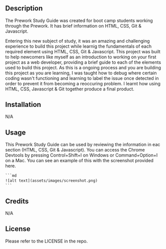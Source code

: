 # <Prework Study Guide Webpage>

## Description

The Prework Study Guide was created for boot camp students working through the Prework. It has brief information on HTML, CSS, Git & Javascript.

Entering this new subject of study, it was an amazing and challenging experience to build this project while learnig the fundamentals of each required element using HTML, CSS, Git & Javascript.
This project was built to help newcomers like myself as an introduction to working on your first project as a web developer, providing a brief guide to each of the elements used to build this project.
As this is a ongoing process and you are building this project as you are learning, I was taught how to debug where certain coding wasn't functioning and learning to label the issue once detected in order to prevent it from becoming a reoccuring problem.
I learnt how using HTML, CSS, Javascript & Git together produce a final product. 

## Installation

N/A

## Usage

This Prework Study Guide can be used by reviewing the information in eac section (HTML, CSS, Git & Javascript). You can access the Chrome Devtools by pressing Control+Shift+I on Windows or Command+Option+I on a Mac. You can see an example of this with the screenshot provided here.


    ```md
    ![alt text](assets/images/screenshot.png)
    ```

## Credits

N/A

## License

Please refer to the LICENSE in the repo.